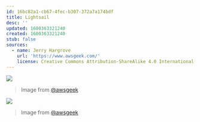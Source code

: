 ```yaml
---
id: 16bc82a1-cb67-4fec-b307-372a7a174bdf
title: Lightsail
desc: ''
updated: 1600363321240
created: 1600363321240
stub: false
sources:
  - name: Jerry Hargrove
    url: 'https://www.awsgeek.com/'
    license: Creative Commons Attribution-ShareAlike 4.0 International License
---
```

![](/assets/images/Amazon-Lightsail_en.jpg)
> Image from [@awsgeek](https://www.awsgeek.com/Amazon-Lightsail/)


![](/assets/images/Amazon-Lightsail_en.jpg)
> Image from [@awsgeek](https://www.awsgeek.com/Amazon-Lightsail/)
